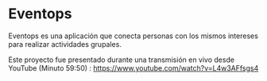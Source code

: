 # Eventops
Eventops es una aplicación que conecta personas con los mismos intereses para realizar actividades grupales.


Este proyecto fue presentado durante una transmisión en vivo desde YouTube (Minuto 59:50) : https://www.youtube.com/watch?v=L4w3AFfsgs4
